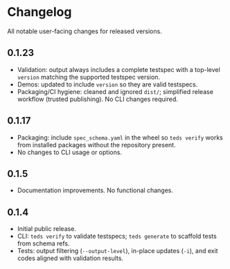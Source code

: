 # Changelog

All notable user-facing changes for released versions.

## 0.1.23

- Validation: output always includes a complete testspec with a top-level `version` matching the supported testspec version.
- Demos: updated to include `version` so they are valid testspecs.
- Packaging/CI hygiene: cleaned and ignored `dist/`; simplified release workflow (trusted publishing). No CLI changes required.

## 0.1.17

- Packaging: include `spec_schema.yaml` in the wheel so `teds verify` works from installed packages without the repository present.
- No changes to CLI usage or options.

## 0.1.5

- Documentation improvements. No functional changes.

## 0.1.4

- Initial public release.
- CLI: `teds verify` to validate testspecs; `teds generate` to scaffold tests from schema refs.
- Tests: output filtering (`--output-level`), in-place updates (`-i`), and exit codes aligned with validation results.

